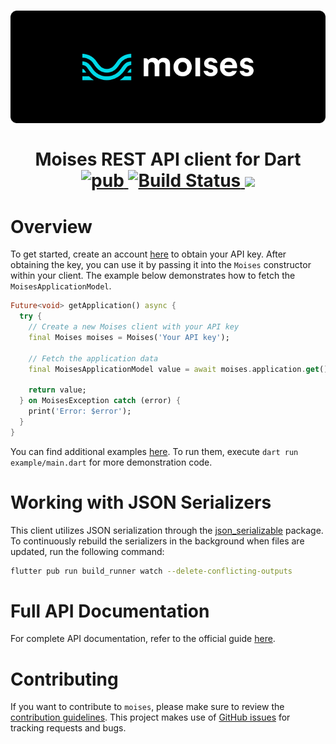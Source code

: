 

<h1 align="center">
  <img src="https://raw.githubusercontent.com/whosramoss/moises/main/resources/images/banner.png"/>
  <br/><br/>
  Moises REST API client for Dart
  <div align="center">
    <a href="https://pub.dev/packages/moises">
      <img src="https://img.shields.io/pub/v/moises.svg" alt="pub">
    </a>
    <a href="https://github.com/whosramoss/moises/actions?query=workflow%3ABuild">
      <img src="https://github.com/whosramoss/moises/workflows/Build/badge.svg" alt="Build Status">
    </a>
    <a href="https://codecov.io/gh/whosramoss/moises" >
      <img src="https://codecov.io/gh/whosramoss/moises/branch/main/graph/badge.svg?token=CE8QMVF7XY"/>
    </a>
    <br>
  </div>
</h1>

# Overview 
To get started, create an account [here](https://music.ai/dash/) to obtain your API key. After obtaining the key, you can use it by passing it into the `Moises` constructor within your client. The example below demonstrates how to fetch the `MoisesApplicationModel`.

```dart
Future<void> getApplication() async {
  try {
    // Create a new Moises client with your API key
    final Moises moises = Moises('Your API key');

    // Fetch the application data
    final MoisesApplicationModel value = await moises.application.get();

    return value;
  } on MoisesException catch (error) {
    print('Error: $error');
  }
}
```
You can find additional examples [here](https://github.com/whosramoss/moises/blob/main/example/main.dart). To run them, execute `dart run example/main.dart` for more demonstration code.

# Working with JSON Serializers

This client utilizes JSON serialization through the [json_serializable](https://pub.dev/packages/json_serializable) package. To continuously rebuild the serializers in the background when files are updated, run the following command:

```bash
flutter pub run build_runner watch --delete-conflicting-outputs
```
# Full API Documentation
For complete API documentation, refer to the official guide [here](https://music.ai/docs/getting-started/introduction/).

# Contributing

If you want to contribute to `moises`, please make sure to review the [contribution guidelines](https://github.com/whosramoss/moises/blob/master/CONTRIBUTING.md). This project makes use of [GitHub issues](https://github.com/whosramoss/moises/issues) for
tracking requests and bugs.
